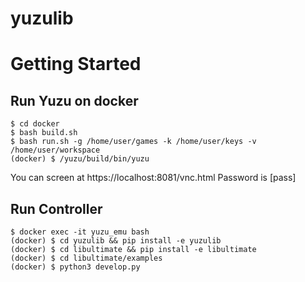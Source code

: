 # yuzulib

# Getting Started

## Run Yuzu on docker
```
$ cd docker
$ bash build.sh
$ bash run.sh -g /home/user/games -k /home/user/keys -v /home/user/workspace
(docker) $ /yuzu/build/bin/yuzu
```
You can screen at https://localhost:8081/vnc.html
Password is [pass]

## Run Controller
```
$ docker exec -it yuzu_emu bash
(docker) $ cd yuzulib && pip install -e yuzulib
(docker) $ cd libultimate && pip install -e libultimate
(docker) $ cd libultimate/examples
(docker) $ python3 develop.py
```

